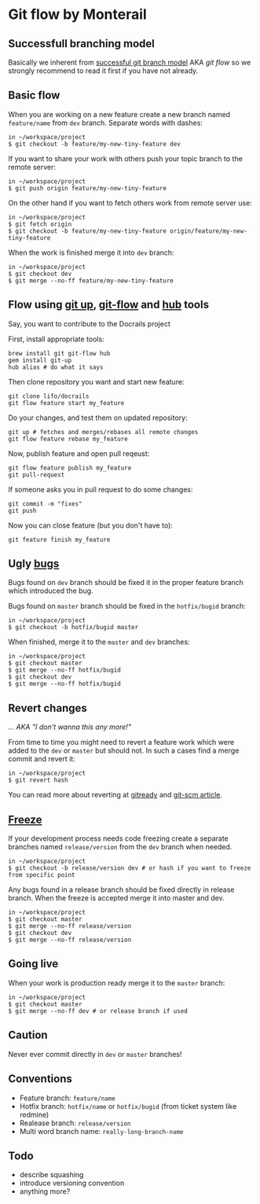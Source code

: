 Git flow by Monterail
=====================

## Successfull branching model

Basically we inherent from [successful git branch model](http://nvie.com/posts/a-successful-git-branching-model/) AKA *git flow* so we strongly recommend to read it first if you have not already.

## Basic flow

When you are working on a new feature create a new branch named `feature/name` from `dev` branch. Separate words with dashes:

    in ~/workspace/project
    $ git checkout -b feature/my-new-tiny-feature dev

If you want to share your work with others push your topic branch to the remote server:

    in ~/workspace/project
    $ git push origin feature/my-new-tiny-feature

On the other hand if you want to fetch others work from remote server use:

    in ~/workspace/project
    $ git fetch origin
    $ git checkout -b feature/my-new-tiny-feature origin/feature/my-new-tiny-feature

When the work is finished merge it into `dev` branch:

    in ~/workspace/project
    $ git checkout dev
    $ git merge --no-ff feature/my-new-tiny-feature

## Flow using [git up](https://github.com/aanand/git-up), [git-flow](https://github.com/nvie/gitflow) and [hub](https://github.com/defunkt/hub) tools

Say, you want to contribute to the Docrails project

First, install appropriate tools:

    brew install git git-flow hub
    gem install git-up
    hub alias # do what it says

Then clone repository you want and start new feature:

    git clone lifo/docrails
    git flow feature start my_feature

Do your changes, and test them on updated repository:

    git up # fetches and merges/rebases all remote changes
    git flow feature rebase my_feature
    
Now, publish feature and open pull reqeust:

    git flow feature publish my_feature
    git pull-request

If someone asks you in pull request to do some changes:

    git commit -m "fixes"
    git push

Now you can close feature (but you don't have to):

    git feature finish my_feature

## Ugly [bugs](http://vladstudio.deviantart.com/art/A-bug-142782682)

Bugs found on `dev` branch should be fixed it in the proper feature branch which introduced the bug.

Bugs found on `master` branch should be fixed in the `hotfix/bugid` branch:

    in ~/workspace/project
    $ git checkout -b hotfix/bugid master

When finished, merge it to the `master` and `dev` branches:

    in ~/workspace/project
    $ git checkout master
    $ git merge --no-ff hotfix/bugid
    $ git checkout dev
    $ git merge --no-ff hotfix/bugid

## Revert changes
*... AKA "I don't wanna this any more!"*

From time to time you might need to revert a feature work which were added to the `dev` or `master` but should not. In such a cases find a merge commit and revert it:

    in ~/workspace/project
    $ git revert hash

You can read more about reverting at [gitready](http://gitready.com/intermediate/2009/03/16/rolling-back-changes-with-revert.html) and [git-scm article](http://git-scm.com/2010/03/02/undoing-merges.html).

## [Freeze](http://www.youtube.com/watch?v=qSqnO8iGz9o)

If your development process needs code freezing create a separate branches named `release/version` from the `dev` branch when needed.

    in ~/workspace/project
    $ git checkout -b release/version dev # or hash if you want to freeze from specific point

Any bugs found in a release branch should be fixed directly in release branch. When the freeze is accepted merge it into master and dev.

    in ~/workspace/project
    $ git checkout master
    $ git merge --no-ff release/version
    $ git checkout dev
    $ git merge --no-ff release/version

## Going live

When your work is production ready merge it to the `master` branch:

    in ~/workspace/project
    $ git checkout master
    $ git merge --no-ff dev # or release branch if used

## Caution

Never ever commit directly in `dev` or `master` branches!

## Conventions

* Feature branch: `feature/name`
* Hotfix branch: `hotfix/name` or `hotfix/bugid` (from ticket system like redmine)
* Realease branch: `release/version`
* Multi word branch name: `really-long-branch-name`

## Todo

* describe squashing
* introduce versioning convention
* anything more?


